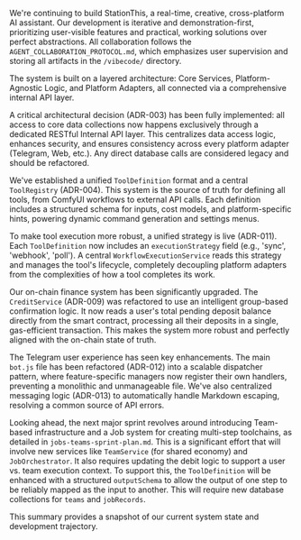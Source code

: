 We're continuing to build StationThis, a real-time, creative, cross-platform AI assistant. Our development is iterative and demonstration-first, prioritizing user-visible features and practical, working solutions over perfect abstractions. All collaboration follows the `AGENT_COLLABORATION_PROTOCOL.md`, which emphasizes user supervision and storing all artifacts in the `/vibecode/` directory.

The system is built on a layered architecture: Core Services, Platform-Agnostic Logic, and Platform Adapters, all connected via a comprehensive internal API layer.

A critical architectural decision (ADR-003) has been fully implemented: all access to core data collections now happens exclusively through a dedicated RESTful Internal API layer. This centralizes data access logic, enhances security, and ensures consistency across every platform adapter (Telegram, Web, etc.). Any direct database calls are considered legacy and should be refactored.

We've established a unified `ToolDefinition` format and a central `ToolRegistry` (ADR-004). This system is the source of truth for defining all tools, from ComfyUI workflows to external API calls. Each definition includes a structured schema for inputs, cost models, and platform-specific hints, powering dynamic command generation and settings menus.

To make tool execution more robust, a unified strategy is live (ADR-011). Each `ToolDefinition` now includes an `executionStrategy` field (e.g., 'sync', 'webhook', 'poll'). A central `WorkflowExecutionService` reads this strategy and manages the tool's lifecycle, completely decoupling platform adapters from the complexities of how a tool completes its work.

Our on-chain finance system has been significantly upgraded. The `CreditService` (ADR-009) was refactored to use an intelligent group-based confirmation logic. It now reads a user's total pending deposit balance directly from the smart contract, processing all their deposits in a single, gas-efficient transaction. This makes the system more robust and perfectly aligned with the on-chain state of truth.

The Telegram user experience has seen key enhancements. The main `bot.js` file has been refactored (ADR-012) into a scalable dispatcher pattern, where feature-specific managers now register their own handlers, preventing a monolithic and unmanageable file. We've also centralized messaging logic (ADR-013) to automatically handle Markdown escaping, resolving a common source of API errors.

Looking ahead, the next major sprint revolves around introducing Team-based infrastructure and a Job system for creating multi-step toolchains, as detailed in `jobs-teams-sprint-plan.md`. This is a significant effort that will involve new services like `TeamService` (for shared economy) and `JobOrchestrator`. It also requires updating the debit logic to support a user vs. team execution context. To support this, the `ToolDefinition` will be enhanced with a structured `outputSchema` to allow the output of one step to be reliably mapped as the input to another. This will require new database collections for `teams` and `jobRecords`.

This summary provides a snapshot of our current system state and development trajectory. 